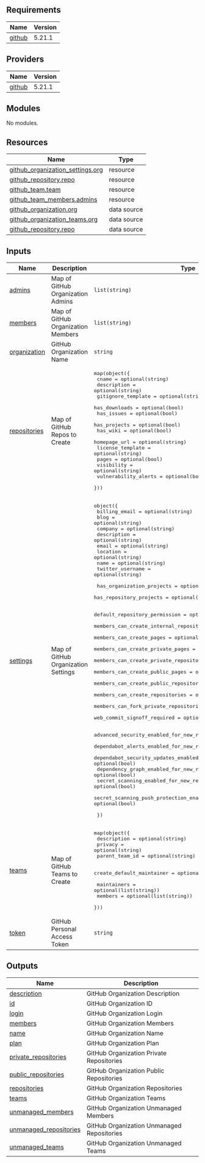 <!-- BEGIN_TF_DOCS -->
## Requirements

| Name | Version |
|------|---------|
| <a name="requirement_github"></a> [github](#requirement\_github) | 5.21.1 |

## Providers

| Name | Version |
|------|---------|
| <a name="provider_github"></a> [github](#provider\_github) | 5.21.1 |

## Modules

No modules.

## Resources

| Name | Type |
|------|------|
| [github_organization_settings.org](https://registry.terraform.io/providers/integrations/github/5.21.1/docs/resources/organization_settings) | resource |
| [github_repository.repo](https://registry.terraform.io/providers/integrations/github/5.21.1/docs/resources/repository) | resource |
| [github_team.team](https://registry.terraform.io/providers/integrations/github/5.21.1/docs/resources/team) | resource |
| [github_team_members.admins](https://registry.terraform.io/providers/integrations/github/5.21.1/docs/resources/team_members) | resource |
| [github_organization.org](https://registry.terraform.io/providers/integrations/github/5.21.1/docs/data-sources/organization) | data source |
| [github_organization_teams.org](https://registry.terraform.io/providers/integrations/github/5.21.1/docs/data-sources/organization_teams) | data source |
| [github_repository.repo](https://registry.terraform.io/providers/integrations/github/5.21.1/docs/data-sources/repository) | data source |

## Inputs

| Name | Description | Type | Default | Required |
|------|-------------|------|---------|:--------:|
| <a name="input_admins"></a> [admins](#input\_admins) | Map of GitHub Organization Admins | `list(string)` | `[]` | no |
| <a name="input_members"></a> [members](#input\_members) | Map of GitHub Organization Members | `list(string)` | `[]` | no |
| <a name="input_organization"></a> [organization](#input\_organization) | GitHub Organization Name | `string` | n/a | yes |
| <a name="input_repositories"></a> [repositories](#input\_repositories) | Map of GitHub Repos to Create | <pre>map(object({<br>    cname                = optional(string)<br>    description          = optional(string)<br>    gitignore_template   = optional(string)<br>    has_downloads        = optional(bool)<br>    has_issues           = optional(bool)<br>    has_projects         = optional(bool)<br>    has_wiki             = optional(bool)<br>    homepage_url         = optional(string)<br>    license_template     = optional(string)<br>    pages                = optional(bool)<br>    visibility           = optional(string)<br>    vulnerability_alerts = optional(bool)<br>  }))</pre> | n/a | yes |
| <a name="input_settings"></a> [settings](#input\_settings) | Map of GitHub Organization Settings | <pre>object({<br>    billing_email    = optional(string)<br>    blog             = optional(string)<br>    company          = optional(string)<br>    description      = optional(string)<br>    email            = optional(string)<br>    location         = optional(string)<br>    name             = optional(string)<br>    twitter_username = optional(string)<br><br>    has_organization_projects = optional(bool)<br>    has_repository_projects   = optional(bool)<br><br>    default_repository_permission            = optional(string)<br>    members_can_create_internal_repositories = optional(bool)<br>    members_can_create_pages                 = optional(bool)<br>    members_can_create_private_pages         = optional(bool)<br>    members_can_create_private_repositories  = optional(bool)<br>    members_can_create_public_pages          = optional(bool)<br>    members_can_create_public_repositories   = optional(bool)<br>    members_can_create_repositories          = optional(bool)<br>    members_can_fork_private_repositories    = optional(bool)<br>    web_commit_signoff_required              = optional(bool)<br><br>    advanced_security_enabled_for_new_repositories               = optional(bool)<br>    dependabot_alerts_enabled_for_new_repositories               = optional(bool)<br>    dependabot_security_updates_enabled_for_new_repositories     = optional(bool)<br>    dependency_graph_enabled_for_new_repositories                = optional(bool)<br>    secret_scanning_enabled_for_new_repositories                 = optional(bool)<br>    secret_scanning_push_protection_enabled_for_new_repositories = optional(bool)<br><br>  })</pre> | n/a | yes |
| <a name="input_teams"></a> [teams](#input\_teams) | Map of GitHub Teams to Create | <pre>map(object({<br>    description    = optional(string)<br>    privacy        = optional(string)<br>    parent_team_id = optional(string)<br><br>    create_default_maintainer = optional(bool)<br><br>    maintainers = optional(list(string))<br>    members     = optional(list(string))<br>  }))</pre> | n/a | yes |
| <a name="input_token"></a> [token](#input\_token) | GitHub Personal Access Token | `string` | n/a | yes |

## Outputs

| Name | Description |
|------|-------------|
| <a name="output_description"></a> [description](#output\_description) | GitHub Organization Description |
| <a name="output_id"></a> [id](#output\_id) | GitHub Organization ID |
| <a name="output_login"></a> [login](#output\_login) | GitHub Organization Login |
| <a name="output_members"></a> [members](#output\_members) | GitHub Organization Members |
| <a name="output_name"></a> [name](#output\_name) | GitHub Organization Name |
| <a name="output_plan"></a> [plan](#output\_plan) | GitHub Organization Plan |
| <a name="output_private_repositories"></a> [private\_repositories](#output\_private\_repositories) | GitHub Organization Private Repositories |
| <a name="output_public_repositories"></a> [public\_repositories](#output\_public\_repositories) | GitHub Organization Public Repositories |
| <a name="output_repositories"></a> [repositories](#output\_repositories) | GitHub Organization Repositories |
| <a name="output_teams"></a> [teams](#output\_teams) | GitHub Organization Teams |
| <a name="output_unmanaged_members"></a> [unmanaged\_members](#output\_unmanaged\_members) | GitHub Organization Unmanaged Members |
| <a name="output_unmanaged_repositories"></a> [unmanaged\_repositories](#output\_unmanaged\_repositories) | GitHub Organization Unmanaged Repositories |
| <a name="output_unmanaged_teams"></a> [unmanaged\_teams](#output\_unmanaged\_teams) | GitHub Organization Unmanaged Teams |
<!-- END_TF_DOCS -->
